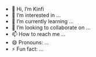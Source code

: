 - 👋 Hi, I’m Kinfi
- 👀 I’m interested in ...
- 🌱 I’m currently learning ...
- 💞️ I’m looking to collaborate on ...
- 📫 How to reach me ...
- 😄 Pronouns: ...
- ⚡ Fun fact: ...

<!---
Kinfi-App/Kinfi-App is a ✨ special ✨ repository because its `README.md` (this file) appears on your GitHub profile.
You can click the Preview link to take a look at your changes.
--->
